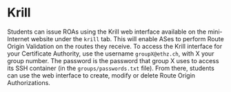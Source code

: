 # Krill

Students can issue ROAs using the Krill web interface available on the mini-Internet website under the `krill` tab.
This will enable ASes to perform Route Origin Validation on the routes
they receive.
To access the Krill interface for your Certificate Authority, use the username `groupX@ethz.ch`, with X your group number. The password is the password that group X uses to access its SSH container (in the `groups/passwords.txt` file).
From there, students can use the web interface to create, modify or delete Route Origin Authorizations.

